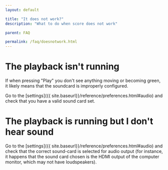 ```yaml
---
layout: default

title: "It does not work?"
description: "What to do when score does not work"

parent: FAQ

permalink: /faq/doesnotwork.html
---
```


# The playback isn't running

If when pressing "Play" you don't see anything moving or becoming green,
it likely means that the soundcard is improperly configured.

Go to the [settings]({{ site.baseurl}}/reference/preferences.html#audio) and check that you have a valid sound card set.

# The playback is running but I don't hear sound

Go to the [settings]({{ site.baseurl}}/reference/preferences.html#audio)  and check that the correct sound-card is selected for audio output (for instance, it happens that the sound card chosen is the HDMI output of the computer monitor, which may not have loudspeakers).